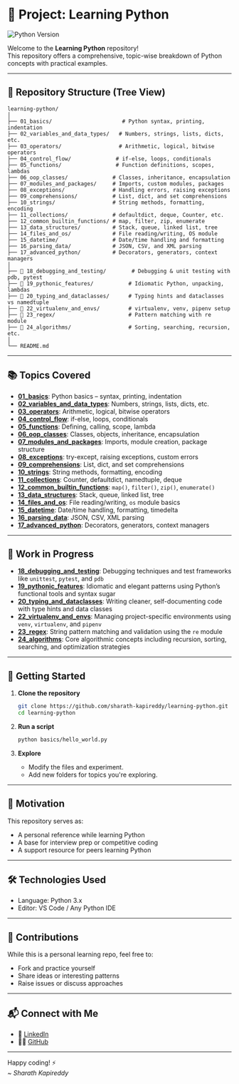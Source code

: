 # 🐍 Project: Learning Python

![Python Version](https://img.shields.io/badge/python-3.13.2-blue)
<!-- ![GitHub Stars](https://img.shields.io/github/stars/sharath-kapireddy/learning-python?style=social)
![Work In Progress](https://img.shields.io/badge/status-work_in_progress-orange) -->

Welcome to the **Learning Python** repository!  
This repository offers a comprehensive, topic-wise breakdown of Python concepts with practical examples.

---

## 📁 Repository Structure (Tree View)

```plaintext
learning-python/
│
├── 01_basics/                      # Python syntax, printing, indentation
├── 02_variables_and_data_types/   # Numbers, strings, lists, dicts, etc.
├── 03_operators/                  # Arithmetic, logical, bitwise operators
├── 04_control_flow/              # if-else, loops, conditionals
├── 05_functions/                 # Function definitions, scopes, lambdas
├── 06_oop_classes/              # Classes, inheritance, encapsulation
├── 07_modules_and_packages/     # Imports, custom modules, packages
├── 08_exceptions/               # Handling errors, raising exceptions
├── 09_comprehensions/           # List, dict, and set comprehensions
├── 10_strings/                  # String methods, formatting, encoding
├── 11_collections/              # defaultdict, deque, Counter, etc.
├── 12_common_builtin_functions/ # map, filter, zip, enumerate
├── 13_data_structures/          # Stack, queue, linked list, tree
├── 14_files_and_os/             # File reading/writing, OS module
├── 15_datetime/                 # Date/time handling and formatting
├── 16_parsing_data/             # JSON, CSV, and XML parsing
├── 17_advanced_python/          # Decorators, generators, context managers
│
├── 🚧 18_debugging_and_testing/        # Debugging & unit testing with pdb, pytest
├── 🚧 19_pythonic_features/           # Idiomatic Python, unpacking, lambdas
├── 🚧 20_typing_and_dataclasses/      # Typing hints and dataclasses vs namedtuple
├── 🚧 22_virtualenv_and_envs/         # virtualenv, venv, pipenv setup
├── 🚧 23_regex/                       # Pattern matching with re module
├── 🚧 24_algorithms/                  # Sorting, searching, recursion, etc.
│
└── README.md
```

---

## 📚 Topics Covered

- [**01_basics**](./01_basics): Python basics – syntax, printing, indentation  
- [**02_variables_and_data_types**](./02_variables_and_data_types): Numbers, strings, lists, dicts, etc.  
- [**03_operators**](./03_operators): Arithmetic, logical, bitwise operators  
- [**04_control_flow**](./04_control_flow): if-else, loops, conditionals  
- [**05_functions**](./05_functions): Defining, calling, scope, lambda  
- [**06_oop_classes**](./06_oop_classes): Classes, objects, inheritance, encapsulation  
- [**07_modules_and_packages**](./07_modules_and_packages): Imports, module creation, package structure  
- [**08_exceptions**](./08_exceptions): try-except, raising exceptions, custom errors  
- [**09_comprehensions**](./09_comprehensions): List, dict, and set comprehensions  
- [**10_strings**](./10_strings): String methods, formatting, encoding  
- [**11_collections**](./11_collections): Counter, defaultdict, namedtuple, deque  
- [**12_common_builtin_functions**](./12_common_builtin_functions): `map()`, `filter()`, `zip()`, `enumerate()`  
- [**13_data_structures**](./13_data_structures): Stack, queue, linked list, tree  
- [**14_files_and_os**](./14_files_and_os): File reading/writing, `os` module basics  
- [**15_datetime**](./15_datetime): Date/time handling, formatting, timedelta  
- [**16_parsing_data**](./16_parsing_data): JSON, CSV, XML parsing  
- [**17_advanced_python**](./17_advanced_python): Decorators, generators, context managers  

---

## 🚧 Work in Progress

- [**18_debugging_and_testing**](./18_debugging_and_testing): Debugging techniques and test frameworks like `unittest`, `pytest`, and `pdb`  
- [**19_pythonic_features**](./19_pythonic_features): Idiomatic and elegant patterns using Python’s functional tools and syntax sugar  
- [**20_typing_and_dataclasses**](./20_typing_and_dataclasses): Writing cleaner, self-documenting code with type hints and data classes  
- [**22_virtualenv_and_envs**](./22_virtualenv_and_envs): Managing project-specific environments using `venv`, `virtualenv`, and `pipenv`  
- [**23_regex**](./23_regex): String pattern matching and validation using the `re` module  
- [**24_algorithms**](./24_algorithms): Core algorithmic concepts including recursion, sorting, searching, and optimization strategies

---

## 🚀 Getting Started

1. **Clone the repository**
   ```bash
   git clone https://github.com/sharath-kapireddy/learning-python.git
   cd learning-python
   ```

2. **Run a script**
   ```bash
   python basics/hello_world.py
   ```

3. **Explore**
   - Modify the files and experiment.
   - Add new folders for topics you're exploring.

---

## 📌 Motivation

This repository serves as:
- A personal reference while learning Python
- A base for interview prep or competitive coding
- A support resource for peers learning Python

---

## 🛠️ Technologies Used

- Language: Python 3.x  
- Editor: VS Code / Any Python IDE

---

## 🙌 Contributions

While this is a personal learning repo, feel free to:
- Fork and practice yourself
- Share ideas or interesting patterns
- Raise issues or discuss approaches

---

## 📬 Connect with Me

- 💼 [LinkedIn](https://www.linkedin.com/in/sharathprofile/)
- 🧑‍💻 [GitHub](https://github.com/sharath-kapireddy)

---

Happy coding! ⚡  
*~ Sharath Kapireddy*